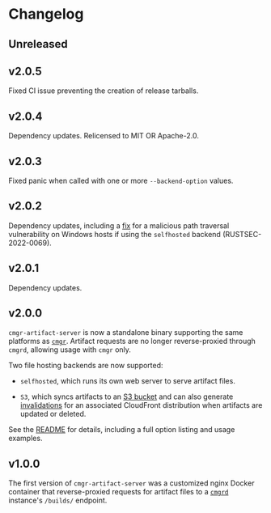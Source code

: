 # Changelog

## Unreleased

## v2.0.5

Fixed CI issue preventing the creation of release tarballs.

## v2.0.4

Dependency updates.
Relicensed to MIT OR Apache-2.0.

## v2.0.3

Fixed panic when called with one or more `--backend-option` values.

## v2.0.2

Dependency updates, including a [fix](https://github.com/stephank/hyper-staticfile/releases/tag/v0.9.2) for a malicious path traversal vulnerability on Windows hosts if using the `selfhosted` backend (RUSTSEC-2022-0069).

## v2.0.1

Dependency updates.

## v2.0.0

`cmgr-artifact-server` is now a standalone binary supporting the same platforms as
[`cmgr`](https://github.com/ArmyCyberInstitute/cmgr). Artifact requests are no longer
reverse-proxied through `cmgrd`, allowing usage with `cmgr` only.

Two file hosting backends are now supported:

- `selfhosted`, which runs its own web server to serve artifact files.

- `S3`, which syncs artifacts to an [S3 bucket](https://aws.amazon.com/s3/) and can also generate
  [invalidations](https://docs.aws.amazon.com/AmazonCloudFront/latest/DeveloperGuide/Invalidation.html)
  for an associated CloudFront distribution when artifacts are updated or deleted.

See the [README](README.md) for details, including a full option listing and usage examples.

## v1.0.0

The first version of `cmgr-artifact-server` was a customized nginx Docker container that
reverse-proxied requests for artifact files to a
[`cmgrd`](https://github.com/ArmyCyberInstitute/cmgr) instance's `/builds/` endpoint.

